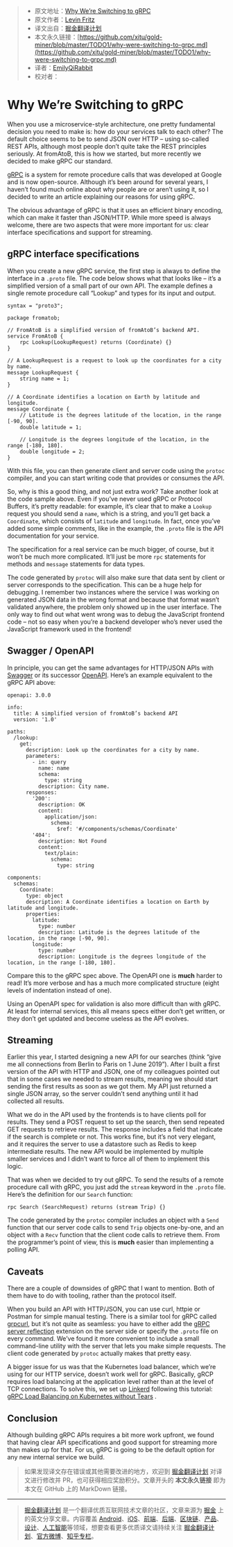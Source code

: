 > * 原文地址：[Why We’re Switching to gRPC](https://eng.fromatob.com/post/2019/05/why-were-switching-to-grpc/)
> * 原文作者：[Levin Fritz](https://github.com/lfritz)
> * 译文出自：[掘金翻译计划](https://github.com/xitu/gold-miner)
> * 本文永久链接：[https://github.com/xitu/gold-miner/blob/master/TODO1/why-were-switching-to-grpc.md](https://github.com/xitu/gold-miner/blob/master/TODO1/why-were-switching-to-grpc.md)
> * 译者：[EmilyQiRabbit](https://github.com/EmilyQiRabbit)
> * 校对者：

# Why We’re Switching to gRPC

When you use a microservice-style architecture, one pretty fundamental decision you need to make is: how do your services talk to each other? The default choice seems to be to send JSON over HTTP – using so-called REST APIs, although most people don’t quite take the REST principles seriously. At fromAtoB, this is how we started, but more recently we decided to make gRPC our standard.

[gRPC](https://grpc.io/) is a system for remote procedure calls that was developed at Google and is now open-source. Although it’s been around for several years, I haven’t found much online about why people are or aren’t using it, so I decided to write an article explaining our reasons for using gRPC.

The obvious advantage of gRPC is that it uses an efficient binary encoding, which can make it faster than JSON/HTTP. While more speed is always welcome, there are two aspects that were more important for us: clear interface specifications and support for streaming.

## gRPC interface specifications

When you create a new gRPC service, the first step is always to define the interface in a `.proto` file. The code below shows what that looks like – it’s a simplified version of a small part of our own API. The example defines a single remote procedure call “Lookup” and types for its input and output.

```
syntax = "proto3";

package fromatob;

// FromAtoB is a simplified version of fromAtoB’s backend API.
service FromAtoB {
	rpc Lookup(LookupRequest) returns (Coordinate) {}
}

// A LookupRequest is a request to look up the coordinates for a city by name.
message LookupRequest {
	string name = 1;
}

// A Coordinate identifies a location on Earth by latitude and longitude.
message Coordinate {
	// Latitude is the degrees latitude of the location, in the range [-90, 90].
	double latitude = 1;

	// Longitude is the degrees longitude of the location, in the range [-180, 180].
	double longitude = 2;
}
```

With this file, you can then generate client and server code using the `protoc` compiler, and you can start writing code that provides or consumes the API.

So, why is this a good thing, and not just extra work? Take another look at the code sample above. Even if you’ve never used gRPC or Protocol Buffers, it’s pretty readable: for example, it’s clear that to make a `Lookup` request you should send a `name`, which is a string, and you’ll get back a `Coordinate`, which consists of `latitude` and `longitude`. In fact, once you’ve added some simple comments, like in the example, the `.proto` file is the API documentation for your service.

The specification for a real service can be much bigger, of course, but it won’t be much more complicated. It’ll just be more `rpc` statements for methods and `message` statements for data types.

The code generated by `protoc` will also make sure that data sent by client or server corresponds to the specification. This can be a huge help for debugging. I remember two instances where the service I was working on generated JSON data in the wrong format and because that format wasn’t validated anywhere, the problem only showed up in the user interface. The only way to find out what went wrong was to debug the JavaScript frontend code – not so easy when you’re a backend developer who’s never used the JavaScript framework used in the frontend!

## Swagger / OpenAPI

In principle, you can get the same advantages for HTTP/JSON APIs with [Swagger](https://swagger.io/) or its successor [OpenAPI](https://www.openapis.org/). Here’s an example equivalent to the gRPC API above:

```
openapi: 3.0.0

info:
  title: A simplified version of fromAtoB’s backend API
  version: '1.0'

paths:
  /lookup:
    get:
      description: Look up the coordinates for a city by name.
      parameters:
        - in: query
          name: name
          schema:
            type: string
          description: City name.
      responses:
        '200':
          description: OK
          content:
            application/json:
              schema:
                $ref: '#/components/schemas/Coordinate'
        '404':
          description: Not Found
          content:
            text/plain:
              schema:
                type: string

components:
  schemas:
    Coordinate:
      type: object
      description: A Coordinate identifies a location on Earth by latitude and longitude.
      properties:
        latitude:
          type: number
          description: Latitude is the degrees latitude of the location, in the range [-90, 90].
        longitude:
          type: number
          description: Longitude is the degrees longitude of the location, in the range [-180, 180].
```

Compare this to the gRPC spec above. The OpenAPI one is **much** harder to read! It’s more verbose and has a much more complicated structure (eight levels of indentation instead of one).

Using an OpenAPI spec for validation is also more difficult than with gRPC. At least for internal services, this all means specs either don’t get written, or they don’t get updated and become useless as the API evolves.

## Streaming

Earlier this year, I started designing a new API for our searches (think “give me all connections from Berlin to Paris on 1 June 2019”). After I built a first version of the API with HTTP and JSON, one of my colleagues pointed out that in some cases we needed to stream results, meaning we should start sending the first results as soon as we got them. My API just returned a single JSON array, so the server couldn’t send anything until it had collected all results.

What we do in the API used by the frontends is to have clients poll for results. They send a POST request to set up the search, then send repeated GET requests to retrieve results. The response includes a field that indicate if the search is complete or not. This works fine, but it’s not very elegant, and it requires the server to use a datastore such as Redis to keep intermediate results. The new API would be implemented by multiple smaller services and I didn’t want to force all of them to implement this logic.

That was when we decided to try out gRPC. To send the results of a remote procedure call with gRPC, you just add the `stream` keyword in the `.proto` file. Here’s the definition for our `Search` function:

```
rpc Search (SearchRequest) returns (stream Trip) {}
```

The code generated by the `protoc` compiler includes an object with a `Send` function that our server code calls to send `Trip` objects one-by-one, and an object with a `Recv` function that the client code calls to retrieve them. From the programmer’s point of view, this is **much** easier than implementing a polling API.

## Caveats

There are a couple of downsides of gRPC that I want to mention. Both of them have to do with tooling, rather than the protocol itself.

When you build an API with HTTP/JSON, you can use curl, httpie or Postman for simple manual testing. There is a similar tool for gRPC called [grpcurl](https://github.com/fullstorydev/grpcurl), but it’s not quite as seamless: you have to either add the [gRPC server reflection](https://github.com/grpc/grpc/blob/master/doc/server-reflection.md) extension on the server side or specify the `.proto` file on every command. We’ve found it more convenient to include a small command-line utility with the server that lets you make simple requests. The client code generated by `protoc` actually makes that pretty easy.

A bigger issue for us was that the Kubernetes load balancer, which we’re using for our HTTP service, doesn’t work well for gRPC. Basically, gRCP requires load balancing at the application level rather than at the level of TCP connections. To solve this, we set up [Linkerd](https://linkerd.io/) following this tutorial: [gRPC Load Balancing on Kubernetes without Tears](https://kubernetes.io/blog/2018/11/07/grpc-load-balancing-on-kubernetes-without-tears/) .

## Conclusion

Although building gRPC APIs requires a bit more work upfront, we found that having clear API specifications and good support for streaming more than makes up for that. For us, gRPC is going to be the default option for any new internal service we build.

> 如果发现译文存在错误或其他需要改进的地方，欢迎到 [掘金翻译计划](https://github.com/xitu/gold-miner) 对译文进行修改并 PR，也可获得相应奖励积分。文章开头的 **本文永久链接** 即为本文在 GitHub 上的 MarkDown 链接。

---

> [掘金翻译计划](https://github.com/xitu/gold-miner) 是一个翻译优质互联网技术文章的社区，文章来源为 [掘金](https://juejin.im) 上的英文分享文章。内容覆盖 [Android](https://github.com/xitu/gold-miner#android)、[iOS](https://github.com/xitu/gold-miner#ios)、[前端](https://github.com/xitu/gold-miner#前端)、[后端](https://github.com/xitu/gold-miner#后端)、[区块链](https://github.com/xitu/gold-miner#区块链)、[产品](https://github.com/xitu/gold-miner#产品)、[设计](https://github.com/xitu/gold-miner#设计)、[人工智能](https://github.com/xitu/gold-miner#人工智能)等领域，想要查看更多优质译文请持续关注 [掘金翻译计划](https://github.com/xitu/gold-miner)、[官方微博](http://weibo.com/juejinfanyi)、[知乎专栏](https://zhuanlan.zhihu.com/juejinfanyi)。
